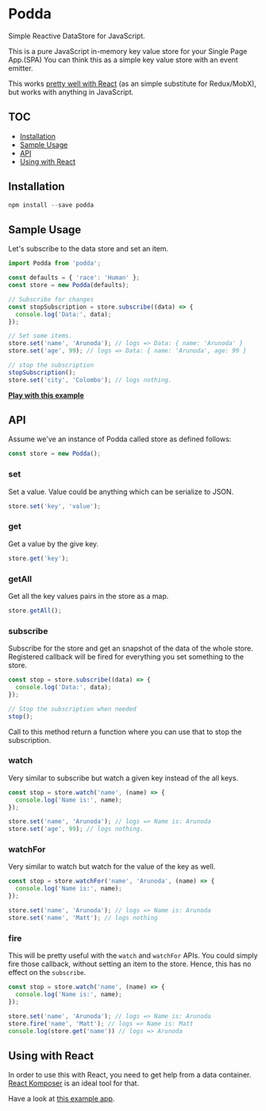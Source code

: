 # Podda

Simple Reactive DataStore for JavaScript.

This is a pure JavaScript in-memory key value store for your Single Page App.(SPA)
You can think this as a simple key value store with an event emitter.

This works [pretty well with React](#using-with-react) (as an simple substitute for Redux/MobX), but works with anything in JavaScript.

## TOC
<!-- TOC depthFrom:2 depthTo:2 withLinks:1 updateOnSave:0 orderedList:0 -->

- [Installation](#installation)
- [Sample Usage](#sample-usage)
- [API](#api)
- [Using with React](#using-with-react)

<!-- /TOC -->

## Installation

```js
npm install --save podda
```

## Sample Usage

Let's subscribe to the data store and set an item.

```js
import Podda from 'podda';

const defaults = { 'race': 'Human' };
const store = new Podda(defaults);

// Subscribe for changes
const stopSubscription = store.subscribe((data) => {
  console.log('Data:', data);
});

// Set some items.
store.set('name', 'Arunoda'); // logs => Data: { name: 'Arunoda' }
store.set('age', 99); // logs => Data: { name: 'Arunoda', age: 99 }

// stop the subscription
stopSubscription();
store.set('city', 'Colombo'); // logs nothing.
```

**[Play with this example](#podda)**

## API

Assume we've an instance of Podda called store as defined follows:

```js
const store = new Podda();
```

### set

Set a value. Value could be anything which can be serialize to JSON.

```js
store.set('key', 'value');
```

### get

Get a value by the give key.

```js
store.get('key');
```

### getAll

Get all the key values pairs in the store as a map.

```js
store.getAll();
```

### subscribe

Subscribe for the store and get an snapshot of the data of the whole store.
Registered callback will be fired for everything you set something to the store.

```js
const stop = store.subscribe((data) => {
  console.log('Data:', data);
});

// Stop the subscription when needed
stop();
```

Call to this method return a function where you can use that to stop the subscription.

### watch

Very similar to subscribe but watch a given key instead of the all keys.

```js
const stop = store.watch('name', (name) => {
  console.log('Name is:', name);
});

store.set('name', 'Arunoda'); // logs => Name is: Arunoda
store.set('age', 99); // logs nothing.
```

### watchFor

Very similar to watch but watch for the value of the key as well.

```js
const stop = store.watchFor('name', 'Arunoda', (name) => {
  console.log('Name is:', name);
});

store.set('name', 'Arunoda'); // logs => Name is: Arunoda
store.set('name', 'Matt'); // logs nothing
```

### fire

This will be pretty useful with the `watch` and `watchFor` APIs. You could simply fire those callback, without setting an item to the store. Hence, this has no effect on the `subscribe`.

```js
const stop = store.watch('name', (name) => {
  console.log('Name is:', name);
});

store.set('name', 'Arunoda'); // logs => Name is: Arunoda
store.fire('name', 'Matt'); // logs => Name is: Matt
console.log(store.get('name')) // logs => Arunoda
```

## Using with React

In order to use this with React, you need to get help from a data container. [React Komposer](https://github.com/arunoda/react-komposer) is an ideal tool for that.

Have a look at [this example app](http://www.webpackbin.com/41cWy99ez).
